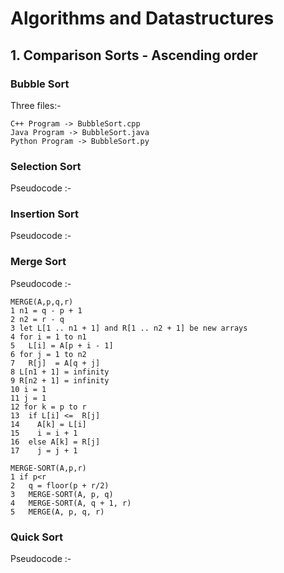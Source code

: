 # Algorithms and Datastructures
## 1. Comparison Sorts - Ascending order
### Bubble Sort
Three files:-
```
C++ Program -> BubbleSort.cpp
Java Program -> BubbleSort.java
Python Program -> BubbleSort.py
```

### Selection Sort
Pseudocode :-

### Insertion Sort
Pseudocode :-

### Merge Sort
Pseudocode :-
```
MERGE(A,p,q,r)
1 n1 = q - p + 1
2 n2 = r - q
3 let L[1 .. n1 + 1] and R[1 .. n2 + 1] be new arrays
4 for i = 1 to n1
5   L[i] = A[p + i - 1]
6 for j = 1 to n2
7   R[j]  = A[q + j]
8 L[n1 + 1] = infinity
9 R[n2 + 1] = infinity
10 i = 1
11 j = 1
12 for k = p to r
13  if L[i] <=  R[j]
14    A[k] = L[i]
15    i = i + 1
16  else A[k] = R[j]
17    j = j + 1

MERGE-SORT(A,p,r)
1 if p<r
2   q = floor(p + r/2)
3   MERGE-SORT(A, p, q)
4   MERGE-SORT(A, q + 1, r)
5   MERGE(A, p, q, r)
```

### Quick Sort
Pseudocode :-

